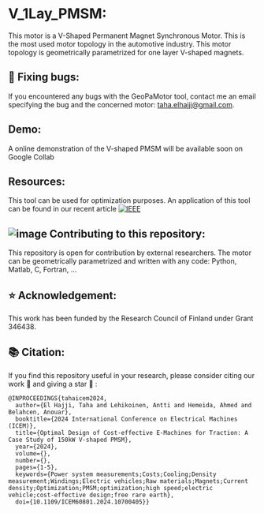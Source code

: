 # V_1Lay_PMSM:
This motor is a V-Shaped Permanent Magnet Synchronous Motor. This is the most used motor topology in the automotive industry. This motor topology is geometrically parametrized for one layer V-shaped magnets.

## :bug: Fixing bugs:
If you encountered any bugs with the GeoPaMotor tool, contact me an email specifying the bug and the concerned motor: taha.elhajji@gmail.com.

## Demo:
A online demonstration of the V-shaped PMSM will be available soon on Google Collab

## Resources:
This tool can be used for optimization purposes. An application of this tool can be found in our recent article
[![IEEE](https://img.shields.io/badge/IEEE-Conference-blue?logo=ieee)](https://drive.google.com/file/d/1gXQmk9nBth5IfnEA9TUMGjpPE5HnNHCN/view?usp=drivesdk)
## ![image](https://github.com/user-attachments/assets/73a22d2d-ceb3-4fe8-8269-c8f7a2ea8728) Contributing to this repository:
This repository is open for contribution by external researchers. The motor can be geometrically parametrized and written with any code: Python, Matlab, C, Fortran, ...


## :star: Acknowledgement:
This work has been funded by the Research Council of Finland under Grant 346438.

## :books: Citation:
If you find this repository useful in your research, please consider citing our work :pencil: and giving a star :star2: :
```
@INPROCEEDINGS{tahaicem2024,
  author={El Hajji, Taha and Lehikoinen, Antti and Hemeida, Ahmed and Belahcen, Anouar},
  booktitle={2024 International Conference on Electrical Machines (ICEM)}, 
  title={Optimal Design of Cost-effective E-Machines for Traction: A Case Study of 150kW V-shaped PMSM}, 
  year={2024},
  volume={},
  number={},
  pages={1-5},
  keywords={Power system measurements;Costs;Cooling;Density measurement;Windings;Electric vehicles;Raw materials;Magnets;Current density;Optimization;PMSM;optimization;high speed;electric vehicle;cost-effective design;free rare earth},
  doi={10.1109/ICEM60801.2024.10700405}}
